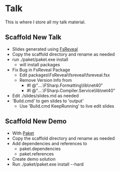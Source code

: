 # Talk
This is where I store all my talk material.
## Scaffold New Talk
- Slides generated using [FsReveal](https://github.com/kimsk/FsReveal)
- Copy the scaffold directory and rename as needed
- run ./paket/paket.exe install
   - will install packages
- Fix Bug in FsReveal Package
    - Edit packages\FsReveal\fsreveal\fsreveal.fsx
    - Remove Version Info from 
        - #I @"..\..\FSharp.Formatting\lib\net40\"
        - #I @"..\..\FSharp.Compiler.Service\lib\net40\"
- Edit ./slides/slides.md as needed
- 'Build.cmd' to gen slides to 'output'
    - Use 'Build.cmd KeepRunning' to live edit slides

## Scaffold New Demo
- With [Paket](https://github.com/fsprojects/Paket)
- Copy the scaffold directory and rename as needed
- Add dependencies and references to 
   - paket.dependencies
   - paket.references
- Create demo solution
- Run ./paket/paket.exe install --hard